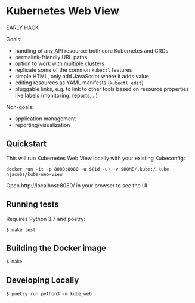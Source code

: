 # Kubernetes Web View

EARLY HACK

Goals:

* handling of any API resource: both core Kubernetes and CRDs
* permalink-friendly URL paths
* option to work with multiple clusters
* replicate some of the common `kubectl` features
* simple HTML, only add JavaScript where it adds value
* editing resources as YAML manifests (`kubectl edit`)
* pluggable links, e.g. to link to other tools based on resource properties like labels (monitoring, reports, ..)

Non-goals:

* application management
* reporting/visualization

## Quickstart

This will run Kubernetes Web View locally with your existing Kubeconfig:

```
docker run -it -p 8080:8080 -u $(id -u) -v $HOME/.kube:/.kube hjacobs/kube-web-view
```

Open http://localhost:8080/ in your browser to see the UI.

## Running tests

Requires Python 3.7 and poetry:

```
$ make test
```

## Building the Docker image

```
$ make
```

## Developing Locally

```
$ poetry run python3 -m kube_web
```
